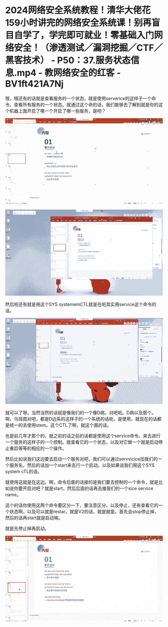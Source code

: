 # 2024网络安全系统教程！清华大佬花159小时讲完的网络安全系统课！别再盲目自学了，学完即可就业！零基础入门网络安全！（渗透测试／漏洞挖掘／CTF／黑客技术） - P50：37.服务状态信息.mp4 - 教网络安全的红客 - BV1ft421A7Nj

哦，哦还有的话就是查看服务的一个状态，就是使用serverice的这样子一个命令。查看所有服务的一个状态。就通过这个命的话，我们能够去了解到就是你的这个机器上面开启了哪一个开启了哪一些服务，是吧？



![](img/608c2c46c8c63ff4725a9929b0875e9b_1.png)

![](img/608c2c46c8c63ff4725a9929b0875e9b_2.png)

然后呃还有就是用这个SYS systememCTL就是在呃其实用service这个命令的话。

![](img/608c2c46c8c63ff4725a9929b0875e9b_4.png)

就可以了呀。当然当然的话就是像我们的一个像D病，对吧呃。D病以及那个。啊，乌班图对吧，都是D边系的这样子的一个系统的话呃，是使用，就现在的话都是统一的去使用stem。这个CTL了啊，就这个面的话。

也是前几年才那个的，就之前的话之前的话都是使用这个service命令。来去进行一个服务的这样子的一个控制。就查看它的一个状态，以及对它做一个就是启动停止重启等等的相应的一个操作。

然后比如说我们这边要去启动一个服务对吧，我们可以通过servvicice加我们的一个服务名，然后的话加一个start来去行一个启动。以及如果说我们用这个SYS system cTL的话。

就使用这就是在这边。啊，命令后面的话接的是我们要去控制的一个命令，就是比如说你要开启对吧？就是start，然后后面的话再去接我们的一个sice service name。

这个的话你使用这两个命令要区分一下，要注意区分。以及停止，还有查看它的一个状态啊，以及可以就是restar。就是V2的话，就是就是。首先会stop停止掉，然后的话再start就是启动嘛。

就是先停止掉再启动。

![](img/608c2c46c8c63ff4725a9929b0875e9b_6.png)